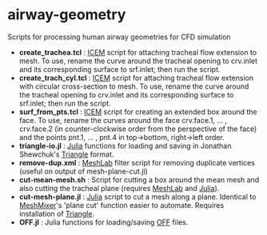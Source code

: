 # airway-geometry

Scripts for processing human airway geometries for CFD simulation

* **create\_trachea.tcl** : [ICEM](http://resource.ansys.com/Products/Other+Products/ANSYS+ICEM+CFD) script for attaching tracheal flow extension to mesh. To use, rename the curve around the tracheal opening to crv.inlet and its corresponding surface to srf.inlet; then run the script.
* **create\_trach\_cyl.tcl** : [ICEM](http://resource.ansys.com/Products/Other+Products/ANSYS+ICEM+CFD) script for attaching tracheal flow extension with circular cross-section to mesh. To use, rename the curve around the tracheal opening to crv.inlet and its corresponding surface to srf.inlet; then run the script.
* **surf\_from\_pts.tcl** : [ICEM](http://resource.ansys.com/Products/Other+Products/ANSYS+ICEM+CFD) script for creating an extended box around the face. To use, rename the curves around the face crv.face.1, ... , crv.face.2 (in counter-clockwise order from the perspective of the face) and the points pnt.1, ... , pnt.4 in top->bottom, right->left order.
* **triangle-io.jl** : [Julia](http://julialang.org/) functions for loading and saving in Jonathan Shewchuk's [Triangle](https://www.cs.cmu.edu/~quake/triangle.html) format.
* **remove-dup.xml** : [MeshLab](http://meshlab.sourceforge.net/) filter script for removing duplicate vertices (useful on output of mesh-plane-cut.jl)
* **cut-mean-mesh.sh** : Script for cutting a box around the mean mesh and also cutting the tracheal plane (requires [MeshLab](http://meshlab.sourceforge.net/) and [Julia](http://julialang.org/)).
* **cut-mesh-plane.jl** : [Julia](http://julialang.org/) script to cut a mesh along a plane. Identical to [MeshMixer](http://www.meshmixer.com/)'s 'plane cut' function easier to automate. Requires installation of [Triangle](https://www.cs.cmu.edu/~quake/triangle.html).
* **OFF.jl** : Julia functions for loading/saving [OFF](https://en.wikipedia.org/wiki/OFF_(file_format)) files.
